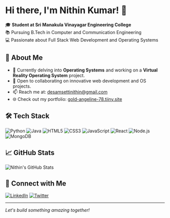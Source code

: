 # Hi there, I'm Nithin Kumar! 👋

🎓 **Student at Sri Manakula Vinayagar Engineering College**  
📚 Pursuing B.Tech in Computer and Communication Engineering  
💻 Passionate about Full Stack Web Development and Operating Systems

## 🚀 About Me

- 🌱 Currently delving into **Operating Systems** and working on a **Virtual Reality Operating System** project.
- 🤝 Open to collaborating on innovative web development and OS projects.
- 📫 Reach me at: desamsettinithin@gmail.com
- 🌐 Check out my portfolio: [gold-angeline-78.tiiny.site](https://gold-angeline-78.tiiny.site)

## 🛠️ Tech Stack

![Python](https://img.shields.io/badge/-Python-333?style=flat&logo=python)
![Java](https://img.shields.io/badge/-Java-333?style=flat&logo=java)
![HTML5](https://img.shields.io/badge/-HTML5-333?style=flat&logo=html5)
![CSS3](https://img.shields.io/badge/-CSS3-333?style=flat&logo=css3)
![JavaScript](https://img.shields.io/badge/-JavaScript-333?style=flat&logo=javascript)
![React](https://img.shields.io/badge/-React-333?style=flat&logo=react)
![Node.js](https://img.shields.io/badge/-Node.js-333?style=flat&logo=node.js)
![MongoDB](https://img.shields.io/badge/-MongoDB-333?style=flat&logo=mongodb)

## 📈 GitHub Stats

![Nithin's GitHub Stats](https://github-readme-stats.vercel.app/api?username=nithinkumar2004&show_icons=true&theme=dark)

## 🔗 Connect with Me

[![LinkedIn](https://img.shields.io/badge/-LinkedIn-0077B5?style=flat&logo=linkedin&logoColor=white)](https://www.linkedin.com/in/your-linkedin-profile)
[![Twitter](https://img.shields.io/badge/-Twitter-1DA1F2?style=flat&logo=twitter&logoColor=white)](https://twitter.com/your-twitter-handle)

---

*Let's build something amazing together!*
